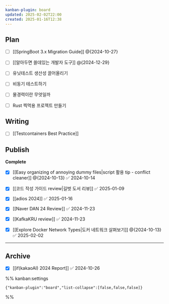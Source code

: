 ```yaml
---
kanban-plugin: board
updated: 2025-02-02T22:00
created: 2025-01-16T12:38
---
```


## Plan

- [ ] [[SpringBoot 3.x Migration Guide]]
    @{2024-10-27}
- [ ] [[알아두면 쓸데있는 개발자 도구]] @{2024-12-29}
- [ ] 유닛테스트 생산성 끌어올리기
- [ ] 비동기 테스트하기
- [ ] 물경력이란 무엇일까
- [ ] Rust 찍먹용 프로젝트 만들기


## Writing

- [ ] [[Testcontainers Best Practice]]


## Publish

**Complete**
- [x] [[Easy organizing of annoying dummy files|script 활용 tip - conflict cleaner]] @{2024-10-13} ✅ 2024-10-14
- [x] [[코드 작성 가이드 review|길벗 도서 리뷰]] ✅ 2025-01-09
- [x] [[adios 2024]] ✅ 2025-01-16
- [x] [[Naver DAN 24 Review]] ✅ 2024-11-23
- [x] [[KafkaKRU review]] ✅ 2024-11-23
- [x] [[Explore Docker Network Types|도커 네트워크 살펴보기]] @{2024-10-13} ✅ 2025-02-02


***

## Archive

- [x] [[if(kakaoAI) 2024 Report]] ✅ 2024-10-26

%% kanban:settings
```
{"kanban-plugin":"board","list-collapse":[false,false,false]}
```
%%